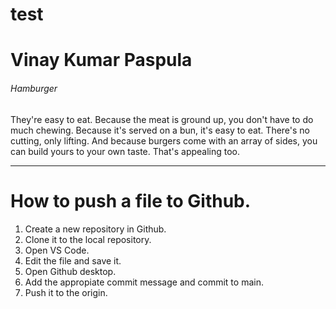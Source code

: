 # test

# Vinay Kumar Paspula
###### Hamburger
They're easy to eat. Because the meat is ground up, you don't have to do much chewing. Because it's served on a bun, it's easy to eat. There's no cutting, only lifting. And because burgers come with an array of sides, you can build yours to your own taste. That's appealing too.

---
# How to push a file to Github.
1. Create a new repository in Github.
2. Clone it to the local repository.
3. Open VS Code.
  1. Edit the file and save it.
  2. Open Github desktop.
  3. Add the appropiate commit message and commit to main.
  4. Push it to the origin.
